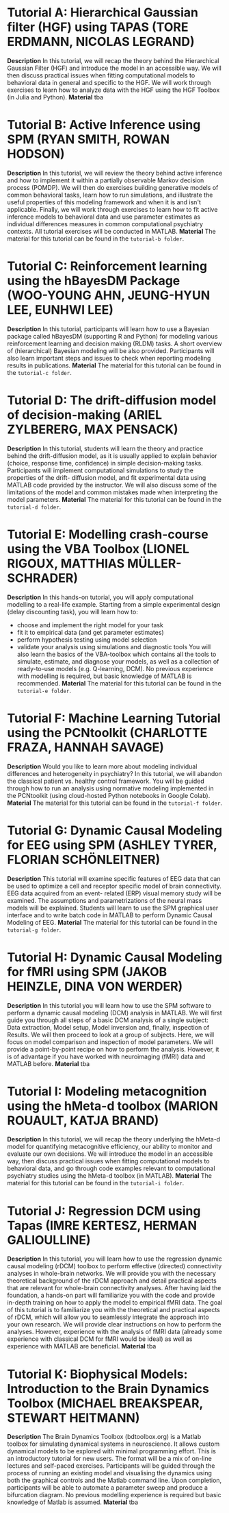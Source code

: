 # Tutorial A: Hierarchical Gaussian filter (HGF) using TAPAS (TORE ERDMANN, NICOLAS LEGRAND)
**Description**
In this tutorial, we will recap the theory behind the Hierarchical Gaussian Filter (HGF) and introduce the model in an accessible way. We will then discuss practical issues when fitting computational models to behavioral data in general and specific to the HGF. We will work through exercises to learn how to analyze data with the HGF using the HGF Toolbox (in Julia and Python).
**Material**
tba

# Tutorial B: Active Inference using SPM (RYAN SMITH, ROWAN HODSON)
**Description**
In this tutorial, we will review the theory behind active inference and how to implement it within a partially observable Markov decision process (POMDP). We will then do exercises building generative models of common behavioral tasks, learn how to run simulations, and illustrate the useful properties of this modeling framework and when it is and isn't applicable. Finally, we will work through exercises to learn how to fit active inference models to behavioral data and use parameter estimates as individual differences measures in common computational psychiatry contexts. All tutorial exercises will be conducted in MATLAB.
**Material**
The material for this tutorial can be found in the ```tutorial-b folder```.


# Tutorial C: Reinforcement learning using the hBayesDM Package (WOO-YOUNG AHN, JEUNG-HYUN LEE, EUNHWI LEE)
**Description**
In this tutorial, participants will learn how to use a Bayesian package called hBayesDM (supporting R and Python) for modeling various reinforcement learning and decision making (RLDM) tasks. A short overview of (hierarchical) Bayesian modeling will be also provided. Participants will also learn important steps and issues to check when reporting modeling results in publications.
**Material**
The material for this tutorial can be found in the ```tutorial-c folder```.

# Tutorial D: The drift-diffusion model of decision-making (ARIEL ZYLBERERG, MAX PENSACK)
**Description**
In this tutorial, students will learn the theory and practice behind the drift-diffusion model, as it is usually applied to explain behavior (choice, response time, confidence) in simple decision-making tasks.
Participants will implement computational simulations to study the properties of the drift- diffusion model, and fit experimental data using MATLAB code provided by the instructor. We will also discuss some of the limitations of the model and common mistakes made when interpreting the model parameters.
**Material**
The material for this tutorial can be found in the ```tutorial-d folder```.

# Tutorial E: Modelling crash-course using the VBA Toolbox (LIONEL RIGOUX, MATTHIAS MÜLLER-SCHRADER)
**Description**
In this hands-on tutorial, you will apply computational modelling to a real-life example. Starting from a simple experimental design (delay discounting task), you will learn how to:
- choose and implement the right model for your task
- fit it to empirical data (and get parameter estimates)
- perform hypothesis testing using model selection
- validate your analysis using simulations and diagnostic tools
You will also learn the basics of the VBA-toolbox which contains all the tools to simulate, estimate, and diagnose your models, as well as a collection of ready-to-use models (e.g. Q-learning, DCM).
No previous experience with modelling is required, but basic knowledge of MATLAB is recommended.
**Material**
The material for this tutorial can be found in the ```tutorial-e folder```.

# Tutorial F: Machine Learning Tutorial using the PCNtoolkit (CHARLOTTE FRAZA, HANNAH SAVAGE)
**Description**
Would you like to learn more about modeling individual differences and heterogeneity in psychiatry? In this tutorial, we will abandon the classical patient vs. healthy control framework. You will be guided through how to run an analysis using normative modeling implemented in the PCNtoolkit (using cloud-hosted Python notebooks in Google Colab).
**Material**
The material for this tutorial can be found in the ```tutorial-f folder```.

# Tutorial G: Dynamic Causal Modeling for EEG using SPM (ASHLEY TYRER, FLORIAN SCHÖNLEITNER)
**Description**
This tutorial will examine specific features of EEG data that can be used to optimize a cell and receptor specific model of brain connectivity. EEG data acquired from an event- related (ERP) visual memory study will be examined. The assumptions and parametrizations of the neural mass models will be explained. Students will learn to use the SPM graphical user interface and to write batch code in MATLAB to perform Dynamic Causal Modeling of EEG.
**Material**
The material for this tutorial can be found in the ```tutorial-g folder```.

# Tutorial H: Dynamic Causal Modeling for fMRI using SPM (JAKOB HEINZLE, DINA VON WERDER)
**Description**
In this tutorial you will learn how to use the SPM software to perform a dynamic causal modeling (DCM) analysis in MATLAB. We will first guide you through all steps of a basic DCM analysis of a single subject: Data extraction, Model setup, Model inversion and, finally, inspection of Results. We will then proceed to look at a group of subjects. Here, we will focus on model comparison and inspection of model parameters. We will provide a point-by-point recipe on how to perform the analysis. However, it is of advantage if you have worked with neuroimaging (fMRI) data and MATLAB before.
**Material**
tba

# Tutorial I: Modeling metacognition using the hMeta-d toolbox (MARION ROUAULT, KATJA BRAND)
**Description**
In this tutorial, we will recap the theory underlying the hMeta-d model for quantifying metacognitive efficiency, our ability to monitor and evaluate our own decisions. We will introduce the model in an accessible way, then discuss practical issues when fitting computational models to behavioral data, and go through code examples relevant to computational psychiatry studies using the hMeta-d toolbox (in MATLAB).
**Material**
The material for this tutorial can be found in the ```tutorial-i folder```.

# Tutorial J: Regression DCM using Tapas (IMRE KERTESZ, HERMAN GALIOULLINE)
**Description**
In this tutorial, you will learn how to use the regression dynamic causal modeling (rDCM) toolbox to perform effective (directed) connectivity analyses in whole-brain networks. We will provide you with the necessary theoretical background of the rDCM approach and detail practical aspects that are relevant for whole-brain connectivity analyses. After having laid the foundation, a hands-on part will familiarize you with the code and provide in-depth training on how to apply the model to empirical fMRI data. The goal of this tutorial is to familiarize you with the theoretical and practical aspects of rDCM, which will allow you to seamlessly integrate the approach into your own research. We will provide clear instructions on how to perform the analyses. However, experience with the analysis of fMRI data (already some experience with classical DCM for fMRI would be ideal) as well as experience with MATLAB are beneficial.
**Material**
tba

# Tutorial K: Biophysical Models: Introduction to the Brain Dynamics Toolbox (MICHAEL BREAKSPEAR, STEWART HEITMANN)
**Description**
The Brain Dynamics Toolbox (bdtoolbox.org) is a Matlab toolbox for simulating dynamical systems in neuroscience. It allows custom dynamical models to be explored with minimal programming effort. This is an introductory tutorial for new users. The format will be a mix of on-line lectures and self-paced exercises. Participants will be guided through the process of running an existing model and visualising the dynamics using both the graphical controls and the Matlab command line. Upon completion, participants will be able to automate a parameter sweep and produce a bifurcation diagram. No previous modelling experience is required but basic knowledge of Matlab is assumed.
**Material**
tba 
